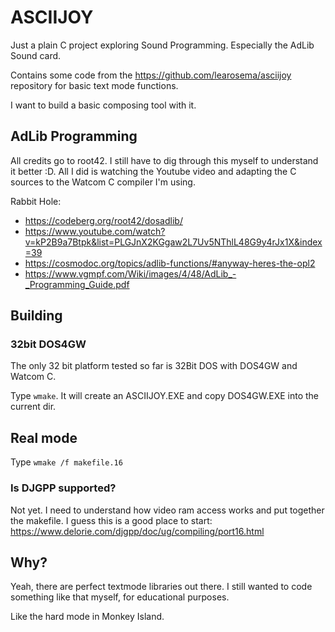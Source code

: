 # ASCIIJOY

Just a plain C project exploring Sound Programming.
Especially the AdLib Sound card.

Contains some code from the <https://github.com/learosema/asciijoy> repository for basic text mode functions.

I want to build a basic composing tool with it.

## AdLib Programming

All credits go to root42. I still have to dig through this myself to understand it better :D. All I did is watching the Youtube video and adapting the C sources to the Watcom C compiler I'm using.

Rabbit Hole:

- <https://codeberg.org/root42/dosadlib/>
- <https://www.youtube.com/watch?v=kP2B9a7Btpk&list=PLGJnX2KGgaw2L7Uv5NThlL48G9y4rJx1X&index=39>
- <https://cosmodoc.org/topics/adlib-functions/#anyway-heres-the-opl2>
- <https://www.vgmpf.com/Wiki/images/4/48/AdLib_-_Programming_Guide.pdf>

## Building

### 32bit DOS4GW

The only 32 bit platform tested so far is 32Bit DOS with DOS4GW and Watcom C.

Type `wmake`. It will create an ASCIIJOY.EXE and copy
DOS4GW.EXE into the current dir.

## Real mode

Type `wmake /f makefile.16`

### Is DJGPP supported?

Not yet. I need to understand how video ram access works and put together the makefile.
I guess this is a good place to start: <https://www.delorie.com/djgpp/doc/ug/compiling/port16.html>

## Why?

Yeah, there are perfect textmode libraries out there. I still wanted to code
something like that myself, for educational purposes.

Like the hard mode in Monkey Island.
